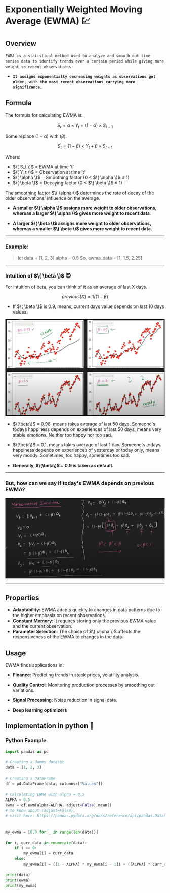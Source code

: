 # Exponentially Weighted Moving Average (EWMA) 💹

## Overview

`EWMA is a statistical method used to analyze and smooth out time series data to identify trends over a certain period while giving more weight to recent observations.`

- **`It assigns exponentially decreasing weights as observations get older, with the most recent observations carrying more significance.`**

## Formula

The formula for calculating EWMA is:

$$ S_t = \alpha \times Y_t + (1 - \alpha) \times S_{t-1} $$

Some replace $(1 - \alpha)$ with $(\beta)$.

$$ S_t = (1 - \beta) \times Y_t + \beta \times S_{t-1} $$

Where:
- $\( S_t \)$ = EWMA at time 't'
- $\( Y_t \)$ = Observation at time 't'
- $\( \alpha \)$ = Smoothing factor (0 < $\( \alpha \)$ ≤ 1)
- $\( \beta \)$ = Decaying factor (0 < $\( \beta \)$ ≤ 1)

The smoothing factor $\( \alpha \)$ determines the rate of decay of the older observations' influence on the average.

- **A smaller $\( \alpha \)$ assigns more weight to older observations, whereas a larger $\( \alpha \)$ gives more weight to recent data**.

- **A larger $\( \beta \)$ assigns more weight to older observations, whereas a smaller $\( \beta \)$ gives more weight to recent data**.

---

### Example:

>
> let data = [1, 2, 3]
> alpha = 0.5
> So, ewma_data = [1, 1.5, 2.25] 

---

### Intuition of $\( \beta \)$ 😈

For intuition of beta, you can think of it as an average of last X days.

$$ previous (X) = 1 / (1 - \beta) $$

- If $\( \beta \)$ is 0.9, means, current days value depends on last 10 days values.

![beta intuition](./assets/Beta_Intuition.png)

- $\(\beta\)$ = 0.98, means takes average of last 50 days. Someone's todays happiness depends on experiences of last 50 days, means very stable emotions. Neither too happy nor too sad.

- $\(\beta\)$ = 0.1, means takes average of last 1 day. Someone's todays happiness depends on experiences of yesterday or today only, means very moody. Sometimes, too happy, sometimes too sad.

- **Generally, $\(\beta\)$ = 0.9 is taken as default.**

---

### But, how can we say if today's EWMA depends on previous EWMA?

![intuition](./assets/intuition_emwa.png)

---

## Properties

- **Adaptability**: EWMA adapts quickly to changes in data patterns due to the higher emphasis on recent observations.
- **Constant Memory**: It requires storing only the previous EWMA value and the current observation.
- **Parameter Selection**: The choice of $\( \alpha \)$ affects the responsiveness of the EWMA to changes in the data.

## Usage

EWMA finds applications in:
- **Finance**: Predicting trends in stock prices, volatility analysis.
- **Quality Control**: Monitoring production processes by smoothing out variations.
- **Signal Processing**: Noise reduction in signal data.

- **Deep learning optimizers**

## Implementation in python 🐍

### Python Example

```python
import pandas as pd

# Creating a dummy dataset
data = [1, 2, 3]

# Creating a DataFrame
df = pd.DataFrame(data, columns=["Values"])

# Calculating EWMA with alpha = 0.5
ALPHA = 0.5
ewma = df.ewm(alpha=ALPHA, adjust=False).mean()
# to know about (adjust=False), 
# visit here: https://pandas.pydata.org/docs/reference/api/pandas.DataFrame.ewm.html


my_ewma = [0.0 for _ in range(len(data))]

for i, curr_data in enumerate(data):
    if i == 0:
        my_ewma[i] = curr_data
    else:
        my_ewma[i] = ((1 - ALPHA) * my_ewma[i - 1]) + ((ALPHA) * curr_data)

print(data)
print(ewma)
print(my_ewma)

```
